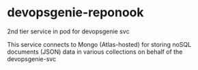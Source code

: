 # devopsgenie-reponook
2nd tier service in pod for devopsgenie svc

This service connects to Mongo (Atlas-hosted) for storing noSQL documents (JSON) data in various collections on behalf of the devopsgenie-svc
